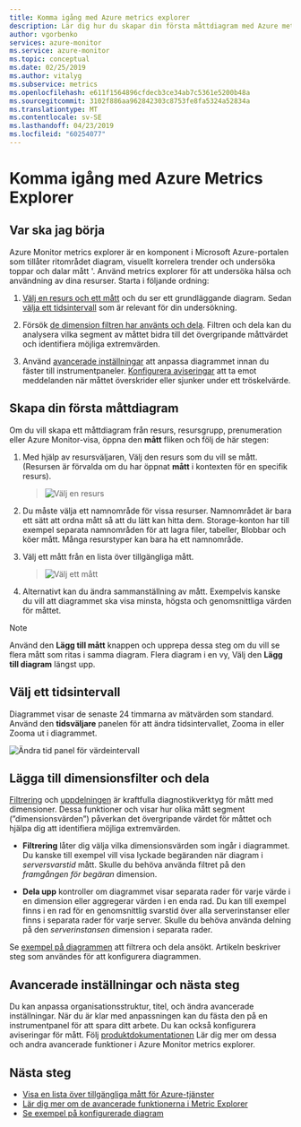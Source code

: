 ```yaml
---
title: Komma igång med Azure metrics explorer
description: Lär dig hur du skapar din första måttdiagram med Azure metrics explorer.
author: vgorbenko
services: azure-monitor
ms.service: azure-monitor
ms.topic: conceptual
ms.date: 02/25/2019
ms.author: vitalyg
ms.subservice: metrics
ms.openlocfilehash: e611f1564896cfdecb3ce34ab7c5361e5200b48a
ms.sourcegitcommit: 3102f886aa962842303c8753fe8fa5324a52834a
ms.translationtype: MT
ms.contentlocale: sv-SE
ms.lasthandoff: 04/23/2019
ms.locfileid: "60254077"
---
```

# <a name="getting-started-with-azure-metrics-explorer"></a>Komma igång med Azure Metrics Explorer

## <a name="where-do-i-start"></a>Var ska jag börja
Azure Monitor metrics explorer är en komponent i Microsoft Azure-portalen som tillåter ritområdet diagram, visuellt korrelera trender och undersöka toppar och dalar mått '. Använd metrics explorer för att undersöka hälsa och användning av dina resurser. Starta i följande ordning:

1. [Välj en resurs och ett mått](#create-your-first-metric-chart) och du ser ett grundläggande diagram. Sedan [välja ett tidsintervall](#select-a-time-range) som är relevant för din undersökning.

1. Försök [de dimension filtren har använts och dela](#apply-dimension-filters-and-splitting). Filtren och dela kan du analysera vilka segment av måttet bidra till det övergripande måttvärdet och identifiera möjliga extremvärden.

1. Använd [avancerade inställningar](#advanced-chart-settings-and-next-steps) att anpassa diagrammet innan du fäster till instrumentpaneler. [Konfigurera aviseringar](alerts-metric-overview.md) att ta emot meddelanden när måttet överskrider eller sjunker under ett tröskelvärde.

## <a name="create-your-first-metric-chart"></a>Skapa din första måttdiagram

Om du vill skapa ett måttdiagram från resurs, resursgrupp, prenumeration eller Azure Monitor-visa, öppna den **mått** fliken och följ de här stegen:

1. Med hjälp av resursväljaren, Välj den resurs som du vill se mått. (Resursen är förvalda om du har öppnat **mått** i kontexten för en specifik resurs).

    > ![Välj en resurs](./media/metrics-getting-started/resource-picker.png)

2. Du måste välja ett namnområde för vissa resurser. Namnområdet är bara ett sätt att ordna mått så att du lätt kan hitta dem. Storage-konton har till exempel separata namnområden för att lagra filer, tabeller, Blobbar och köer mått. Många resurstyper kan bara ha ett namnområde.

3. Välj ett mått från en lista över tillgängliga mått.

    > ![Välj ett mått](./media/metrics-getting-started/metric-picker.png)

4. Alternativt kan du ändra sammanställning av mått. Exempelvis kanske du vill att diagrammet ska visa minsta, högsta och genomsnittliga värden för måttet.

> [!NOTE]
> Använd den **Lägg till mått** knappen och upprepa dessa steg om du vill se flera mått som ritas i samma diagram. Flera diagram i en vy, Välj den **Lägg till diagram** längst upp.

## <a name="select-a-time-range"></a>Välj ett tidsintervall

Diagrammet visar de senaste 24 timmarna av mätvärden som standard. Använd den **tidsväljare** panelen för att ändra tidsintervallet, Zooma in eller Zooma ut i diagrammet. 

![Ändra tid panel för värdeintervall](./media/metrics-getting-started/time-picker.png)

## <a name="apply-dimension-filters-and-splitting"></a>Lägga till dimensionsfilter och dela

[Filtrering](metrics-charts.md#apply-filters-to-charts) och [uppdelningen](metrics-charts.md#apply-splitting-to-a-chart) är kraftfulla diagnostikverktyg för mått med dimensioner. Dessa funktioner och visar hur olika mått segment (”dimensionsvärden”) påverkan det övergripande värdet för måttet och hjälpa dig att identifiera möjliga extremvärden.

- **Filtrering** låter dig välja vilka dimensionsvärden som ingår i diagrammet. Du kanske till exempel vill visa lyckade begäranden när diagram i *serversvarstid* mått. Skulle du behöva använda filtret på den *framgången för begäran* dimension. 

- **Dela upp** kontroller om diagrammet visar separata rader för varje värde i en dimension eller aggregerar värden i en enda rad. Du kan till exempel finns i en rad för en genomsnittlig svarstid över alla serverinstanser eller finns i separata rader för varje server. Skulle du behöva använda delning på den *serverinstansen* dimension i separata rader.

Se [exempel på diagrammen](metric-chart-samples.md) att filtrera och dela ansökt. Artikeln beskriver steg som användes för att konfigurera diagrammen.

## <a name="advanced-chart-settings-and-next-steps"></a>Avancerade inställningar och nästa steg

Du kan anpassa organisationsstruktur, titel, och ändra avancerade inställningar. När du är klar med anpassningen kan du fästa den på en instrumentpanel för att spara ditt arbete. Du kan också konfigurera aviseringar för mått. Följ [produktdokumentationen](metrics-charts.md) Lär dig mer om dessa och andra avancerade funktioner i Azure Monitor metrics explorer.

## <a name="next-steps"></a>Nästa steg

* [Visa en lista över tillgängliga mått för Azure-tjänster](metrics-supported.md)
* [Lär dig mer om de avancerade funktionerna i Metric Explorer](metrics-charts.md)
* [Se exempel på konfigurerade diagram](metric-chart-samples.md)
